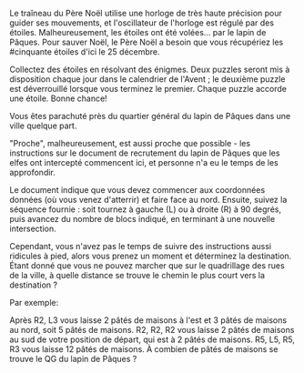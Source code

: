 Le traîneau du Père Noël utilise une horloge de très haute précision pour guider ses mouvements, et l'oscillateur de l'horloge est régulé par des étoiles. Malheureusement, les étoiles ont été volées... par le lapin de Pâques. Pour sauver Noël, le Père Noël a besoin que vous récupériez les #cinquante étoiles d'ici le 25 décembre.

Collectez des étoiles en résolvant des énigmes. Deux puzzles seront mis à disposition chaque jour dans le calendrier de l'Avent ; le deuxième puzzle est déverrouillé lorsque vous terminez le premier. Chaque puzzle accorde une étoile. Bonne chance!

Vous êtes parachuté près du quartier général du lapin de Pâques dans une ville quelque part. 

"Proche", malheureusement, est aussi proche que possible - les instructions sur le document de recrutement
 du lapin de Pâques que les elfes ont intercepté commencent ici, et personne n'a eu le temps de les approfondir.

Le document indique que vous devez commencer aux coordonnées données
 (où vous venez d'atterrir) et faire face au nord. 
 Ensuite, suivez la séquence fournie : soit tournez à gauche (L) ou à droite (R) à 90 degrés, puis avancez du nombre de blocs indiqué, en terminant à une nouvelle intersection.

Cependant, vous n'avez pas le temps de suivre des instructions aussi ridicules à pied, alors vous prenez un moment et déterminez la destination. Étant donné que vous ne pouvez marcher que sur le quadrillage des rues de la ville, à quelle distance se trouve le chemin le plus court vers la destination ?

Par exemple:

Après R2, L3 vous laisse 2 pâtés de maisons à l'est et 3 pâtés de maisons au nord, soit 5 pâtés de maisons.
R2, R2, R2 vous laisse 2 pâtés de maisons au sud de votre position de départ, qui est à 2 pâtés de maisons.
R5, L5, R5, R3 vous laisse 12 pâtés de maisons.
À combien de pâtés de maisons se trouve le QG du lapin de Pâques ?
